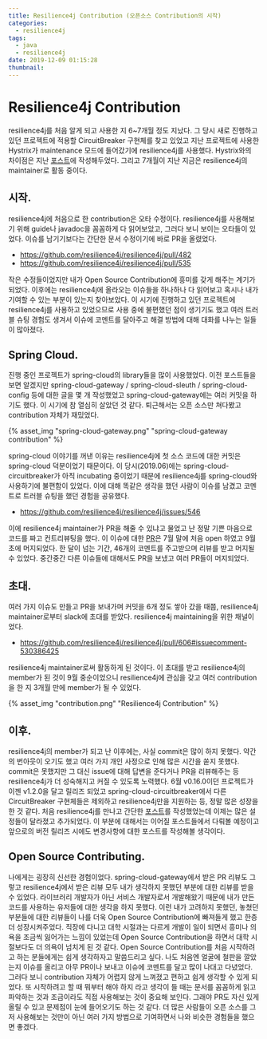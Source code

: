 ```yaml
---
title: Resilience4j Contribution (오픈소스 Contribution의 시작)
categories:
  - resilience4j
tags:
  - java
  - resilience4j
date: 2019-12-09 01:15:28
thumbnail:
---
```


# Resilience4j Contribution

resilience4j를 처음 알게 되고 사용한 지 6~7개월 정도 지났다. 그 당시 새로 진행하고 있던 프로젝트에 적용할 CircuitBreaker 구현체를 찾고 있었고 지난 프로젝트에 사용한 Hystrix가 maintenance 모드에 들어갔기에 resilience4j를 사용했다. Hystrix와의 차이점은 지난 [포스트](https://dlsrb6342.github.io/2019/06/03/Resilience4j%EB%9E%80/#Netflix-Hystrix%EC%99%80-%EB%8B%A4%EB%A5%B8%EC%A0%90)에 작성해두었다. 그리고 7개월이 지난 지금은 resilience4j의 maintainer로 활동 중이다.


## 시작.
resilience4j에 처음으로 한 contribution은 오타 수정이다. resilience4j를 사용해보기 위해 guide나 javadoc을 꼼꼼하게 다 읽어보았고, 그러다 보니 보이는 오타들이 있었다. 이슈를 남기기보다는 간단한 문서 수정이기에 바로 PR을 올렸었다.
* https://github.com/resilience4j/resilience4j/pull/482
* https://github.com/resilience4j/resilience4j/pull/535

작은 수정들이었지만 내가 Open Source Contribution에 흥미를 갖게 해주는 계기가 되었다. 이후에는 resilience4j에 올라오는 이슈들을 하나하나 다 읽어보고 혹시나 내가 기여할 수 있는 부분이 있는지 찾아보았다. 이 시기에 진행하고 있던 프로젝트에 resilience4j를 사용하고 있었으므로 사용 중에 불편했던 점이 생기기도 했고 여러 트러블 슈팅 경험도 생겨서 이슈에 코멘트를 달아주고 해결 방법에 대해 대화를 나누는 일들이 많아졌다.

## Spring Cloud.
진행 중인 프로젝트가 spring-cloud의 library들을 많이 사용했었다. 이전 포스트들을 보면 알겠지만 spring-cloud-gateway / spring-cloud-sleuth / spring-cloud-config 등에 대한 글을 몇 개 작성했었고 spring-cloud-gateway에는 여러 커밋을 하기도 했다. 이 시기에 참 열심히 살았던 것 같다. 퇴근해서는 오픈 소스만 쳐다봤고 contribution 자체가 재밌었다.


{% asset_img "spring-cloud-gateway.png" "spring-cloud-gateway contribution" %}


spring-cloud 이야기를 꺼낸 이유는 resilience4j에 첫 소스 코드에 대한 커밋은 spring-cloud 덕분이었기 때문이다. 이 당시(2019.06)에는 spring-cloud-circuitbreaker가 아직 incubating 중이었기 때문에 resilience4j를 spring-cloud와 사용하기에 불편함이 있었다. 이에 대해 똑같은 생각을 했던 사람이 이슈를 남겼고 코멘트로 트러블 슈팅을 했던 경험을 공유했다.
* https://github.com/resilience4j/resilience4j/issues/546

이에 resilience4j maintainer가 PR을 해줄 수 있냐고 물었고 난 정말 기쁜 마음으로 코드를 짜고 컨트리뷰팅을 했다. 이 이슈에 대한 [PR](https://github.com/resilience4j/resilience4j/pull/550)은 7월 말에 처음 open 하였고 9월초에 머지되었다. 한 달이 넘는 기간, 46개의 코멘트를 주고받으며 리뷰를 받고 머지될 수 있었다. 중간중간 다른 이슈들에 대해서도 PR을 보냈고 여러 PR들이 머지되었다.

## 초대.
여러 가지 이슈도 만들고 PR을 보내가며 커밋을 6개 정도 쌓아 갔을 때쯤, resilience4j maintainer로부터 slack에 초대를 받았다. resilience4j maintaining을 위한 채널이었다.
* https://github.com/resilience4j/resilience4j/pull/606#issuecomment-530386425

resilience4j maintainer로써 활동하게 된 것이다. 이 초대를 받고 resilience4j의 member가 된 것이 9월 중순이었으니 resilience4j에 관심을 갖고 여러 contribution을 한 지 3개월 만에 member가 될 수 있었다.

{% asset_img "contribution.png" "Resilience4j Contribution" %}

## 이후.
resilience4j의 member가 되고 난 이후에는, 사실 commit은 많이 하지 못했다. 약간의 번아웃이 오기도 했고 여러 가지 개인 사정으로 인해 많은 시간을 쏟지 못했다. commit은 못했지만 그 대신 issue에 대해 답변을 준다거나 PR을 리뷰해주는 등 resilience4j가 더 성숙해지고 커질 수 있도록 노력했다. 6월 v0.16.0이던 프로젝트가 이젠 v1.2.0을 달고 릴리즈 되었고 spring-cloud-circuitbreaker에서 다른 CircuitBreaker 구현체들은 제외하고 resilience4j만을 지원하는 등, 정말 많은 성장을 한 것 같다. 처음 resilience4j를 만나고 간단한 [포스트](https://dlsrb6342.github.io/2019/06/03/Resilience4j%EB%9E%80/)를 작성했었는데 이제는 많은 설정들이 달라졌고 추가되었다. 이 부분에 대해서는 이어질 포스트들에서 다뤄볼 예정이고 앞으로의 버전 릴리즈 시에도 변경사항에 대한 포스트를 작성해볼 생각이다.


## Open Source Contributing.

나에게는 굉장히 신선한 경험이었다. spring-cloud-gateway에서 받은 PR 리뷰도 그렇고 resilience4j에서 받은 리뷰 모두 내가 생각하지 못했던 부분에 대한 리뷰를 받을 수 있었다. 라이브러리 개발자가 아닌 서비스 개발자로서 개발해왔기 때문에 내가 만든 코드를 사용하는 유저들에 대한 생각을 하지 못했다. 이런 내가 고려하지 못했던, 놓쳤던 부분들에 대한 리뷰들이 나를 더욱 Open Source Contribution에 빠져들게 했고 한층 더 성장시켜주었다. 직장에 다니고 대학 시절과는 다르게 개발이 일이 되면서 흥미나 의욕을 조금씩 잃어가는 느낌이 있었는데 Open Source Contribution을 하면서 대학 시절보다도 더 의욕이 넘치게 된 것 같다.
Open Source Contribution를 처음 시작하려고 하는 분들에게는 쉽게 생각하자고 말씀드리고 싶다. 나도 처음엔 얼굴에 철판을 깔았는지 이슈를 올리고 아무 PR이나 보내고 이슈에 코멘트를 달고 많이 나대고 다녔었다. 그러다 보니 contribution 자체가 어렵지 않게 느껴졌고 편하고 쉽게 생각할 수 있게 되었다. 또 시작하려고 할 때 뭐부터 해야 하지 라고 생각이 들 때는 문서를 꼼꼼하게 읽고 파악하는 것과 조금이라도 직접 사용해보는 것이 중요해 보인다. 그래야 PR도 자신 있게 올릴 수 있고 문제점이 눈에 들어오기도 하는 것 같다. 더 많은 사람들이 오픈 소스를 그저 사용해보는 것만이 아닌 여러 가지 방법으로 기여하면서 나와 비슷한 경험들을 했으면 좋겠다. 

